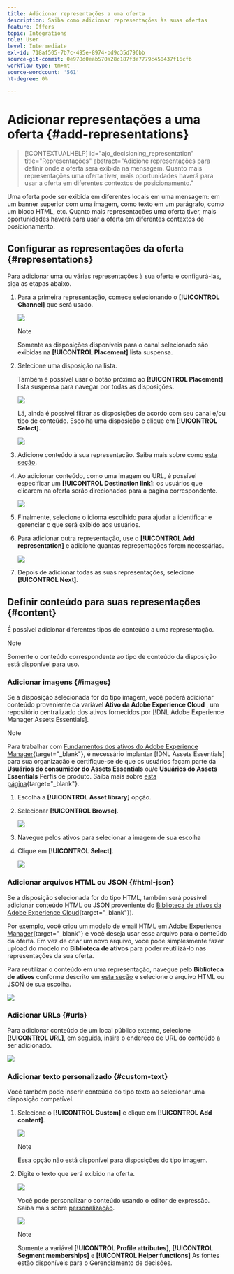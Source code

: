```yaml
---
title: Adicionar representações a uma oferta
description: Saiba como adicionar representações às suas ofertas
feature: Offers
topic: Integrations
role: User
level: Intermediate
exl-id: 718af505-7b7c-495e-8974-bd9c35d796bb
source-git-commit: 0e978d0eab570a28c187f3e7779c450437f16cfb
workflow-type: tm+mt
source-wordcount: '561'
ht-degree: 0%

---
```


# Adicionar representações a uma oferta {#add-representations}

>[!CONTEXTUALHELP]
>id="ajo_decisioning_representation"
>title="Representações"
>abstract="Adicione representações para definir onde a oferta será exibida na mensagem. Quanto mais representações uma oferta tiver, mais oportunidades haverá para usar a oferta em diferentes contextos de posicionamento."

Uma oferta pode ser exibida em diferentes locais em uma mensagem: em um banner superior com uma imagem, como texto em um parágrafo, como um bloco HTML, etc. Quanto mais representações uma oferta tiver, mais oportunidades haverá para usar a oferta em diferentes contextos de posicionamento.

## Configurar as representações da oferta {#representations}

Para adicionar uma ou várias representações à sua oferta e configurá-las, siga as etapas abaixo.

1. Para a primeira representação, comece selecionando o **[!UICONTROL Channel]** que será usado.

   ![](../assets/channel-placement.png)

   >[!NOTE]
   >
   >Somente as disposições disponíveis para o canal selecionado são exibidas na **[!UICONTROL Placement]** lista suspensa.

1. Selecione uma disposição na lista.

   Também é possível usar o botão próximo ao **[!UICONTROL Placement]** lista suspensa para navegar por todas as disposições.

   ![](../assets/browse-button-placements.png)

   Lá, ainda é possível filtrar as disposições de acordo com seu canal e/ou tipo de conteúdo. Escolha uma disposição e clique em **[!UICONTROL Select]**.

   ![](../assets/browse-placements.png)

1. Adicione conteúdo à sua representação. Saiba mais sobre como [esta seção](#content).

1. Ao adicionar conteúdo, como uma imagem ou URL, é possível especificar um **[!UICONTROL Destination link]**: os usuários que clicarem na oferta serão direcionados para a página correspondente.

   ![](../assets/offer-destination-link.png)

1. Finalmente, selecione o idioma escolhido para ajudar a identificar e gerenciar o que será exibido aos usuários.

1. Para adicionar outra representação, use o **[!UICONTROL Add representation]** e adicione quantas representações forem necessárias.

   ![](../assets/offer-add-representation.png)

1. Depois de adicionar todas as suas representações, selecione **[!UICONTROL Next]**.

## Definir conteúdo para suas representações {#content}

É possível adicionar diferentes tipos de conteúdo a uma representação.

>[!NOTE]
>
>Somente o conteúdo correspondente ao tipo de conteúdo da disposição está disponível para uso.

### Adicionar imagens {#images}

Se a disposição selecionada for do tipo imagem, você poderá adicionar conteúdo proveniente da variável **Ativo da Adobe Experience Cloud** , um repositório centralizado dos ativos fornecidos por [!DNL Adobe Experience Manager Assets Essentials].

>[!NOTE]
>
> Para trabalhar com [Fundamentos dos ativos do Adobe Experience Manager](https://experienceleague.adobe.com/docs/experience-manager-assets-essentials/help/introduction.html){target=&quot;_blank&quot;}, é necessário implantar [!DNL Assets Essentials] para sua organização e certifique-se de que os usuários façam parte da **Usuários do consumidor do Assets Essentials** ou/e **Usuários do Assets Essentials** Perfis de produto. Saiba mais sobre [esta página](https://experienceleague.adobe.com/docs/experience-manager-assets-essentials/help/get-started-admins/deploy-administer.html){target=&quot;_blank&quot;}.

1. Escolha a **[!UICONTROL Asset library]** opção.

1. Selecionar **[!UICONTROL Browse]**.

   ![](../assets/offer-browse-asset-library.png)

1. Navegue pelos ativos para selecionar a imagem de sua escolha

1. Clique em **[!UICONTROL Select]**.

   ![](../assets/offer-select-asset.png)

### Adicionar arquivos HTML ou JSON {#html-json}

Se a disposição selecionada for do tipo HTML, também será possível adicionar conteúdo HTML ou JSON proveniente do [Biblioteca de ativos da Adobe Experience Cloud](https://experienceleague.adobe.com/docs/experience-manager-assets-essentials/help/introduction.html){target=&quot;_blank&quot;}).

Por exemplo, você criou um modelo de email HTML em [Adobe Experience Manager](https://experienceleague.adobe.com/docs/experience-manager.html){target=&quot;_blank&quot;} e você deseja usar esse arquivo para o conteúdo da oferta. Em vez de criar um novo arquivo, você pode simplesmente fazer upload do modelo no **Biblioteca de ativos** para poder reutilizá-lo nas representações da sua oferta.

Para reutilizar o conteúdo em uma representação, navegue pelo **Biblioteca de ativos** conforme descrito em [esta seção](#images) e selecione o arquivo HTML ou JSON de sua escolha.

![](../assets/offer-browse-asset-library-json.png)

### Adicionar URLs {#urls}

Para adicionar conteúdo de um local público externo, selecione **[!UICONTROL URL]**, em seguida, insira o endereço de URL do conteúdo a ser adicionado.

![](../assets/offer-content-url.png)

### Adicionar texto personalizado {#custom-text}

Você também pode inserir conteúdo do tipo texto ao selecionar uma disposição compatível.

1. Selecione o **[!UICONTROL Custom]** e clique em **[!UICONTROL Add content]**.

   ![](../assets/offer-add-content.png)

   >[!NOTE]
   >
   >Essa opção não está disponível para disposições do tipo imagem.

1. Digite o texto que será exibido na oferta.

   ![](../assets/offer-text-content.png)

   Você pode personalizar o conteúdo usando o editor de expressão. Saiba mais sobre [personalização](../../personalization/personalize.md#use-expression-editor).

   ![](../assets/offer-personalization.png)

   >[!NOTE]
   >
   >Somente a variável **[!UICONTROL Profile attributes]**, **[!UICONTROL Segment memberships]** e **[!UICONTROL Helper functions]** As fontes estão disponíveis para o Gerenciamento de decisões.

